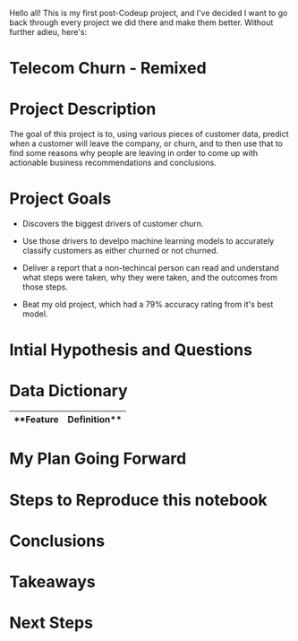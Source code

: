 Hello all! This is my first post-Codeup project, and I've decided I want to go back through every project we did there and make them better. Without further adieu, here's:

# Telecom Churn - Remixed

# Project Description

The goal of this project is to, using various pieces of customer data, predict when a customer will leave the company, or churn, and to then use that to find some reasons why people are leaving in order to come up with actionable business recommendations and conclusions.

# Project Goals

- Discovers the biggest drivers of customer churn.

- Use those drivers to develpo machine learning models to accurately classify customers as either churned or not churned.

- Deliver a report that a non-techincal person can read and understand what steps were taken, why they were taken, and the outcomes from those steps.

- Beat my old project, which had a 79% accuracy rating from it's best model.

# Intial Hypothesis and Questions



# Data Dictionary

| **Feature | Definition** |
|:--------|:-----------|

# My Plan Going Forward

# Steps to Reproduce this notebook

# Conclusions

# Takeaways

# Next Steps
